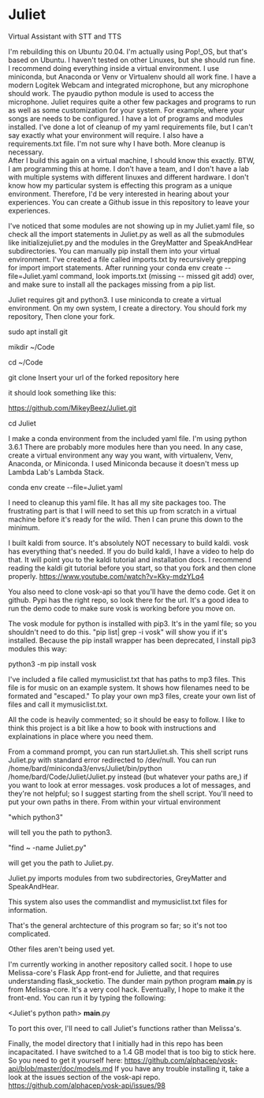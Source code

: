 # Juliet

Virtual Assistant with STT and TTS

I'm rebuilding this on Ubuntu 20.04.  I'm actually using Pop!_OS, but that's based on Ubuntu.
I haven't tested on other Linuxes, but she should run fine.
I recommend doing everything inside a virtual environment.
I use miniconda, but Anaconda or Venv or Virtualenv should all work fine.
I have a modern Logitek Webcam and integrated microphone, but any microphone should work.
The pyaudio python module is used to access the microphone.
Juliet requires quite a other few packages and programs to run as well as some customization for your system.
For example, where your songs are needs to be configured.
I have a lot of programs and modules installed.
I've done a lot of cleanup of my yaml requirements file, but I can't say exactly what your environment will require.  I also have a requirements.txt file.  I'm not sure why I have both.  More cleanup is necessary.  
After I build this again on a virtual machine, I should know this exactly.
BTW, I am programming this at home.
I don't have a team, and I don't have a lab with multiple systems with different linuxes and different hardware.
I don't know how my particular system is effecting this program as a unique environment.
Therefore, I'd be very interested in hearing about your experiences.
You can create a Github issue in this repository to leave your experiences.

I've noticed that some modules are not showing up in my Juliet.yaml file,
so check all the import statements in Juliet.py as well as all the submodules like initializejuliet.py
and the modules in the GreyMatter and SpeakAndHear subdirectories.
You can manually pip install them into your virtual environment.
I've created a file called imports.txt by recursively grepping for import import statements.
After running your conda env create --file=Juliet.yaml command,
look imports.txt (missing -- missed git add) over, and make sure to install all the packages missing from a pip list.

Juliet requires git and python3. I use miniconda to create a virtual environment. On my own system, I create a directory.  You should fork my repository,  Then clone your fork.

   sudo apt install git

   mikdir ~/Code

   cd ~/Code

   git clone Insert your url of the forked repository here

   it should look something like this:

  https://github.com/MikeyBeez/Juliet.git

  cd Juliet

I make a conda environment from the included yaml file. I'm using python 3.6.1  There are probably more modules here than you need.  In any case, create a virtual environment any way you want, with virtualenv, Venv, Anaconda, or Miniconda.  I used Miniconda because it doesn't mess up Lambda Lab's Lambda Stack.

  conda env create --file=Juliet.yaml

I need to cleanup this yaml file.  It has all my site packages too.
The frustrating part is that I will need to set this up from scratch in a virtual machine before it's ready for the wild.  Then I can prune this down to the minimum.

I built kaldi from source.  It's absolutely NOT necessary to build kaldi. vosk has everything that's needed.  If you do build kaldi, I have a video to help do that.  It will point you to the kaldi tutorial and installation docs.  I recommend reading the kaldi git tutorial before you start, so that you fork and then clone properly.
https://www.youtube.com/watch?v=Kky-mdzYLq4

You also need to clone vosk-api so that you'll have the demo code.  Get it on github.
Pypi has the right repo, so look there for the url.
It's a good idea to run the demo code to make sure vosk is working before you move on.

The vosk module for python is installed with pip3.  It's in the yaml file; so you shouldn't need to do this.  "pip list| grep -i vosk"  will show you if it's installed.  Because the pip install wrapper has been deprecated, I install pip3 modules this way:

python3 -m pip install vosk

I've included a file called mymusiclist.txt that has paths to mp3 files.  This file is for music on an example system.  It shows how filenames need to be formated and "escaped."  To play your own mp3 files, create your own list of files and call it mymusiclist.txt.

All the code is heavily commented; so it should be easy to follow.  I like to think this project is a bit like a how to book with instructions and explainations in place where you need them.


From a command prompt, you can run startJuliet.sh.
This shell script runs Juliet.py with standard error redirected to /dev/null.
You can run /home/bard/miniconda3/envs/Juliet/bin/python /home/bard/Code/Juliet/Juliet.py
instead (but whatever your paths are,) if you want to look at error messages.
vosk produces a lot of messages, and they're not helpful;
so I suggest starting from the shell script.
You'll need to put your own paths in there. From within your virtual environment

"which python3"

will tell you the path to python3.

"find ~ -name Juliet.py"

will get you the path to Juliet.py.

Juliet.py imports modules from two subdirectories,
GreyMatter and SpeakAndHear.

This system also uses the commandlist and mymusiclist.txt files for information.

That's the general archtecture of this program so far; so it's not too complicated.

Other files aren't being used yet.

I'm currently working in another repository called socit.  I hope to use Melissa-core's Flask App front-end for Juliette, and that requires understanding flask_socketio.  The dunder main python program __main__.py is from Melissa-core.  It's a very cool hack.
Eventually, I hope to make it the front-end.  You can run it by typing the following:

<Juliet's python path> __main__.py

To port this over, I'll need to call Juliet's functions rather than Melissa's.

Finally, the model directory that I initially had in this repo has been incapacitated.
I have switched to a 1.4 GB model that is too big to stick here.
So you need to get it yourself here:  https://github.com/alphacep/vosk-api/blob/master/doc/models.md
If you have any trouble installing it, take a look at the issues section of the vosk-api repo.
https://github.com/alphacep/vosk-api/issues/98



